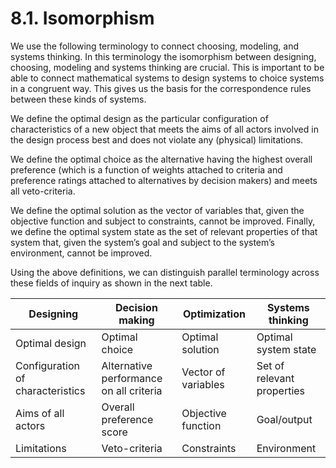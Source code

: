 # 8.1. Isomorphism

We use the following terminology to connect choosing, modeling, and systems thinking. In this terminology the isomorphism between designing, choosing, modeling and systems thinking are crucial. This is important to be able to connect mathematical systems to design systems to choice systems in a congruent way. This gives us the basis for the correspondence rules between these kinds of systems.

We define the optimal design as the particular configuration of characteristics of a new object that meets the aims of all actors involved in the design process best and does not violate any (physical) limitations.

We define the optimal choice as the alternative having the highest overall preference (which is a function of weights attached to criteria and preference ratings attached to alternatives by decision makers) and meets all veto-criteria.

We define the optimal solution as the vector of variables that, given the objective function and subject to constraints, cannot be improved.
Finally, we define the optimal system state as the set of relevant properties of that system that, given the system’s goal and subject to the system’s environment, cannot be improved.

Using the above definitions, we can distinguish parallel terminology across these fields of inquiry as shown in the next table.

| Designing                        | Decision making                         | Optimization          | Systems thinking           |
| -------------------------------- | --------------------------------------- | --------------------- | -------------------------- |
| Optimal design                   | Optimal choice                          | Optimal solution      | Optimal system state       |
| Configuration of characteristics | Alternative performance on all criteria | Vector of variables   | Set of relevant properties |
| Aims of all actors               | Overall preference score                | Objective function    | Goal/output                |
| Limitations                      | Veto-criteria                           | Constraints           | Environment                |